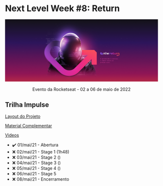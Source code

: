 # Next Level Week #8: Return

![nlw-heat-impulse-logo](./archive/nlw-return.png)

<p align="center">Evento da Rocketseat - 02 a 06 de maio de 2022</p>

## Trilha Impulse

[Layout do Projeto](https://www.figma.com/community/file/1102912516166573468/Feedback-Widget)

[Material Complementar](https://efficient-sloth-d85.notion.site/Impulse-58f2daadb8e1433894420cbc57571087)

[Videos](https://nextlevelweek.com/episodios/impulse/aula-1/edicao/8)

<!-- ❌✔️ -->

- ✔️ 01/mai/21 - Abertura
- ❌ 02/mai/21 - Stage 1 (1h48)
- ❌ 03/mai/21 - Stage 2 ()
- ❌ 04/mai/21 - Stage 3 ()
- ❌ 05/mai/21 - Stage 4 ()
- ❌ 06/mai/21 - Stage 5
- ❌ 08/mai/21 - Encerramento
